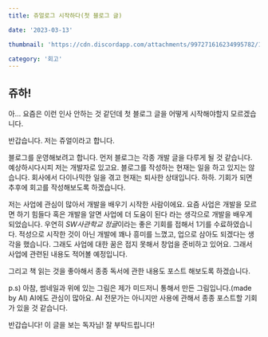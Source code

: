 ```yaml
---
title: 쥬얼로그 시작하다(첫 블로그 글)

date: '2023-03-13'

thumbnail: 'https://cdn.discordapp.com/attachments/997271616234995782/1084832195014823956/Jewel_Logo_a_triangular_emblem_featuring_a_stylized_tigers_head_a45dce76-6d2b-402f-a7eb-9f9c8a4efedf.png'

category: '회고'
---
```


## **쥬하!**

아... 요즘은 이런 인사 안하는 것 같던데 첫 블로그 글을 어떻게 시작해야할지 모르겠습니다.

반갑습니다. 저는 쥬얼이라고 합니다.

블로그를 운영해보려고 합니다. 먼저 블로그는 각종 개발 글을 다루게 될 것 같습니다. 예상하시다시피 저는 개발자로 있고요. 블로그를 작성하는 현재는 일을 하고 있지는 않습니다. 회사에서 다이나믹한 일을 겪고 현재는 퇴사한 상태입니다. 하하. 기회가 되면 추후에 회고를 작성해보도록 하겠습니다.

저는 사업에 관심이 많아서 개발을 배우기 시작한 사람이에요. 요즘 사업은 개발을 모르면 하기 힘들다 혹은 개발을 알면 사업에 더 도움이 된다 라는 생각으로 개발을 배우게 되었습니다. 우연히 *SW사관학교 정글*이라는 좋은 기회를 접해서 1기를 수료하였습니다. 적성으로 시작한 것이 아닌 개발에 꽤나 흥미를 느꼈고, 업으로 삼아도 되겠다는 생각을 했습니다. 그래도 사업에 대한 꿈은 접지 못해서 창업을 준비하고 있어요. 그래서 사업에 관련된 내용도 적어볼 예정입니다.

그리고 책 읽는 것을 좋아해서 종종 독서에 관한 내용도 포스트 해보도록 하겠습니다.

p.s) 아참, 썸네일과 위에 있는 그림은 제가 미드저니 통해서 만든 그림입니다.(made by AI) AI에도 관심이 많아요. AI 전문가는 아니지만 사용에 관해서 종종 포스트할 기회가 있을 것 같습니다.

반갑습니다! 이 글을 보는 독자님! 잘 부탁드립니다!
